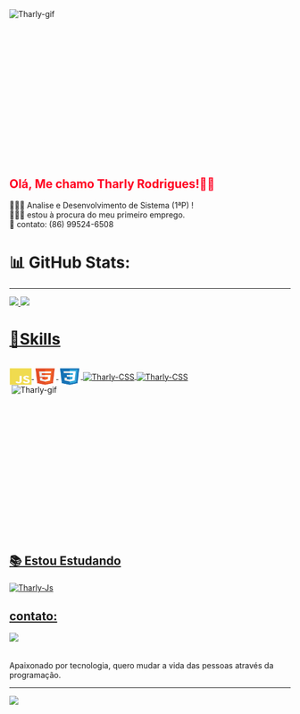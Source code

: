 <div>
 <img align="right" alt="Tharly-gif" height="300" width="1200" src="https://static.wixstatic.com/media/2ef43b_cd630c0daed24ba9982fe08a388687ad~mv2.jpg/v1/fill/w_640,h_328,al_c,q_80,usm_0.66_1.00_0.01,enc_auto/2ef43b_cd630c0daed24ba9982fe08a388687ad~mv2.jpg"
</div> <br>

 
<h2 style= "color:#ff0022;">Olá, Me chamo Tharly Rodrigues!👋🏻 </h2>
👨🏻‍💻 Analise e Desenvolvimento de Sistema (1ªP) !<br>👨🏻‍💼 estou à procura do meu primeiro emprego. <br> 📱 contato: (86) 99524-6508
 
# 📊 GitHub Stats:
---
<div>
<a href="https://github.com/TharlyRodrigues">
<img height="180em" src="https://github-readme-stats.vercel.app/api/top-langs/?username=TharlyRodrigues&layout=compact&langs_count=7&theme=tokyonight"/>
<img height="180em" src="https://github-readme-stats.vercel.app/api?username=TharlyRodrigues&show_icons=true&theme=tokyonight&include_all_commits=false&count_private=false"/>
</div>
 <h1>🚀Skills</h1>
 
 <div style="display: inline_block"><br>
  <img align="center" alt="Tharly-Js" height="30" width="40" src="https://raw.githubusercontent.com/devicons/devicon/master/icons/javascript/javascript-plain.svg">
  <img align="center" alt="Tharly-HTML" height="30" width="40" src="https://raw.githubusercontent.com/devicons/devicon/master/icons/html5/html5-original.svg">
  <img align="center" alt="Tharly-CSS" height="30" width="40" src="https://raw.githubusercontent.com/devicons/devicon/master/icons/css3/css3-original.svg">
    <img align="center" alt="Tharly-CSS" height="30" width="40" src="https://cdn.jsdelivr.net/gh/devicons/devicon/icons/git/git-plain.svg">
   <img align="center" alt="Tharly-CSS" height="30" width="40" src="https://cdn.jsdelivr.net/gh/devicons/devicon/icons/figma/figma-original.svg">
  <img align="right" alt="Tharly-gif" height="300" width="500" src="https://media.tenor.com/2fXbn6Xtt0UAAAAC/software-software-development.gif">
  
</div> 
 
## 📚 Estou Estudando
 <div>
   <img align="center" alt="Tharly-Js" height="30" width="40" src="https://cdn.jsdelivr.net/gh/devicons/devicon/icons/react/react-original.svg" />     
 </div>
 
## contato:
 </div>
 <div>
 <a href="https://www.linkedin.com/in/tharly-rodrigues-28b45b29a/" target="_blank"><img src="https://img.shields.io/badge/-LinkedIn-%230077B5?style=for-the-badge&logo=linkedin&logoColor=white" target="_blank"></a> <br><br>
 
  Apaixonado por tecnologia, quero mudar a vida das pessoas através da programação.
 </div>
 
 ---
 
[![](https://visitcount.itsvg.in/api?id=TharlyRodrigues&icon=0&color=12)](https://visitcount.itsvg.in)
<!-- Proudly created with GPRM ( https://gprm.itsvg.in ) -->

